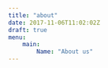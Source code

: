 ```yaml
---
title: "about"
date: 2017-11-06T11:02:02Z
draft: true
menu:
    main:
        Name: "About us"
---
```



